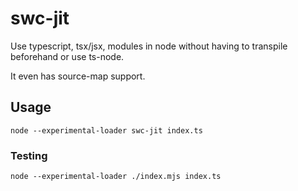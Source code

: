 # swc-jit
Use typescript, tsx/jsx, modules in node without having to transpile beforehand or use ts-node.

It even has source-map support.

## Usage
```
node --experimental-loader swc-jit index.ts
```

### Testing
```
node --experimental-loader ./index.mjs index.ts
```